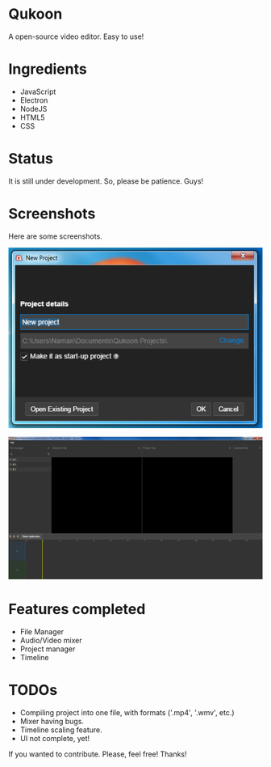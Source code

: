 # Qukoon
A open-source video editor. Easy to use!

# Ingredients
* JavaScript
* Electron
* NodeJS
* HTML5
* CSS

# Status
It is still under development. So, please be patience. Guys!

# Screenshots
Here are some screenshots.

![New Project](https://raw.githubusercontent.com/nmnsud/qukoon/master/new_project.png)

![Main Project UI](https://raw.githubusercontent.com/nmnsud/qukoon/master/main_project_workplace.png)

# Features completed
* File Manager
* Audio/Video mixer
* Project manager
* Timeline

# TODOs
* Compiling project into one file, with formats ('.mp4', '.wmv', etc.)
* Mixer having bugs.
* Timeline scaling feature.
* UI not complete, yet!

If you wanted to contribute. Please, feel free!
Thanks!
